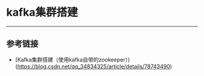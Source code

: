 # kafka集群搭建
***

## 参考链接
- [Kafka集群搭建（使用kafka自带的zookeeper）)(https://blog.csdn.net/qq_34834325/article/details/78743490)